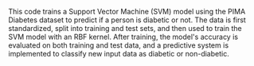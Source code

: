 This code trains a Support Vector Machine (SVM) model using the PIMA Diabetes dataset to predict if a person is diabetic or not. The data is first standardized, split into training and test sets, and then used to train the SVM model with an RBF kernel. After training, the model's accuracy is evaluated on both training and test data, and a predictive system is implemented to classify new input data as diabetic or non-diabetic.

